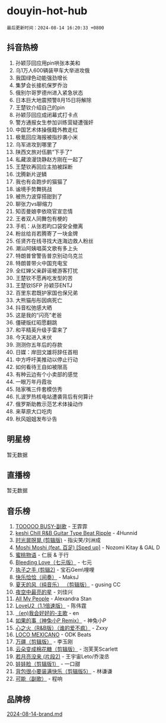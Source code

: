 # douyin-hot-hub

`最后更新时间：2024-08-14 16:20:33 +0800`

## 抖音热榜

1. 孙颖莎回应用pin哄张本美和
1. 乌1万人600辆装甲车大举进攻俄
1. 我国绿色动能强劲增长
1. 集梦会长接机保罗乔治
1. 俄别尔哥罗德州进入紧急状态
1. 日本巨大地震预警8月15日将解除
1. 王楚钦介绍自己的pin
1. 孙颖莎回应成闭幕式打卡点
1. 警方通报女生参加训练营疑遭强奸
1. 中国艺术体操俄籍外教走红
1. 极氪回应海报被指抄袭小米
1. 乌军进攻到哪里了
1. 陕西文旅对伍鹏“下手了”
1. 私藏浪漫饶静赵方刚在一起了
1. 王楚钦再回应主拍被踩断
1. 沈腾新片逆鳞
1. 我也有会跑步的猫猫了
1. 谧境手势舞挑战
1. 被热力波穿搭甜到了
1. 聊张力vs聊缩力
1. 知否曼娘李依晓官宣恋情
1. 王者双人同舞包有梗的
1. 手机：从张若昀口袋安全撤离
1. 粉丝给肖若腾寄了一块金牌
1. 任贤齐在线寻找大连海边救人粉丝
1. 潮汕阿姨唱英文歌有多上头
1. 特朗普曾警告普京别动乌克兰
1. 特朗普带火中国充电宝
1. 全红婵父亲辟谣被游客打扰
1. 王楚钦不愿再吃发型的苦
1. 王楚钦ISFP 孙颖莎ENTJ
1. 百里东君既护家国也保兄弟
1. 大熊猫彤彤因病死亡
1. 抖音松弛感大晒
1. 这是我的“闪亮”老爸
1. 僵硬版红昭愿翻跳
1. 和平精英升级手雷来了
1. 今天起进入末伏
1. 测测你五年后的存款
1. 日媒：岸田文雄将辞任首相
1. 中方呼吁美推动以停止行动
1. 如何看待王自如被限高
1. 有种云边有个小卖部的感觉
1. 一眼万年丹霞妆
1. 陆家嘴三件套模仿秀
1. 扎波罗热核电站遭袭背后有何算计
1. 俄罗斯助教示范艺术体操动作
1. 来草原大口吃肉
1. 秋风姐姐发布讣告

## 明星榜

暂无数据

## 直播榜

暂无数据

## 音乐榜

1. [TOOOOO BUSY-副歌](https://sf3-cdn-tos.douyinstatic.com/obj/tos-cn-ve-2774/o0fmjGZetNDjSM5EimFs2QlzBg30YgByJMRQrC) - 王霏霏
1. [keshi Chill R&B Guitar Type Beat Ripple](https://sf3-cdn-tos.douyinstatic.com/obj/tos-cn-ve-2774/okQIfmitAB3HpgZQo0YCEFEACcDhQngn0fkFIC) - 4Hunnid
1. [时光晃呀晃 (剪辑版)](https://sf5-hl-cdn-tos.douyinstatic.com/obj/tos-cn-ve-2774/o8ACeQem3gwI1x3GIYGAfKG0LJebKFRJDwRwyW) - 指尖笑/刘洲成
1. [Moshi Moshi (feat. 百足) [Sped up]](https://sf5-hl-cdn-tos.douyinstatic.com/obj/tos-cn-ve-2774/ocCPFQcXJLeroaIdQLIGAoeeYM3OAUYGDguHXz) - Nozomi Kitay & GAL D
1. [蜜桃物语](https://sf5-hl-cdn-tos.douyinstatic.com/obj/tos-cn-ve-2774/oIhOSCZtIACtYU4XQkngiW9kCBfVD1Fz9IYeqL) - 仁辰 & 于行
1. [Bleeding Love（七元版）](https://sf5-hl-cdn-tos.douyinstatic.com/obj/tos-cn-ve-2774/oEgC9eZFHQ1MfSRnrfkzFp8AayDWqAQMABBgUs) - 七元
1. [执子之手 (剪辑2)](https://sf5-hl-cdn-tos.douyinstatic.com/obj/tos-cn-ve-2774/oUoZLQjCc31XzqsBnBQUNgeKtYPBcgbFDwtfcu) - 宝石Gem\哩哩
1. [快乐恰恰（间奏）](https://sf5-hl-cdn-tos.douyinstatic.com/obj/tos-cn-ve-2774/oMesum3HvWQXJxuMFeVYzf54o2QzH5aEBPOCAn) - MaksJ
1. [夏天的风（纯音乐） （剪辑版）](https://sf5-hl-cdn-tos.douyinstatic.com/obj/tos-cn-ve-2774/oUzLjBZZFQAoNRmGokEeD5zfQCObp6UeFAnTa6) - gusing CC
1. [夜空中最亮的星](https://sf3-cdn-tos.douyinstatic.com/obj/tos-cn-ve-2774/o4IfgGwqqnFeXEMGaS8JBzJAdayAaCeoxqbjCD) - 刘佳兴
1. [All My People](https://sf5-hl-cdn-tos.douyinstatic.com/obj/tos-cn-ve-2774/c7773e6b7c3f4bd9b26cd85b0cfa4eff) - Alexandra Stan
1. [LoveU2（1.1倍速版）](https://sf5-hl-cdn-tos.douyinstatic.com/obj/tos-cn-ve-2774/oQMeDffLaEmgMwgCOEMAFCI6INzoFPgWdD0rsa) - 陈伟霆
1. [（en)我会好好的-主歌](https://sf5-hl-cdn-tos.douyinstatic.com/obj/tos-cn-ve-2774/oUrYpIdrvCbA8m8yAZjbMWjUkL6tiinWMkBTs) - en
1. [如果的事（神兔小P Remix）](https://sf5-hl-cdn-tos.douyinstatic.com/obj/tos-cn-ve-2774/okHtAffz3g4ZB0BMQn9iC9BC6AciI3xCmgQTqt) - 神兔小P
1. [心之火（R&B版）（谁的爱不疯）](https://sf5-hl-cdn-tos.douyinstatic.com/obj/tos-cn-ve-2774/okemkEDaIBBE3OosftCgMxlFkLQZRw37t36ZQv) - Zxxy
1. [LOCO MEXICANO](https://sf5-hl-cdn-tos.douyinstatic.com/obj/tos-cn-ve-2774/owxVoxJorA4ILBfsMAjU6t7O1xW9w0tS7EYzh6) - ODK Beats
1. [万疆（剪辑版）](https://sf3-cdn-tos.douyinstatic.com/obj/tos-cn-ve-2774/ooG7oVgFlDTelKCjCsTTobQvbdtj1BBQXnfZd8) - 李玉刚
1. [云朵变成棉花糖（剪辑版）](https://sf3-cdn-tos.douyinstatic.com/obj/tos-cn-ve-2774/o8LC84GQLALFfXeyJmh8KE61byVQYMMeAZLfEI) - 泡芙芙Scarlett
1. [若月亮没来 (片段2)](https://sf5-hl-cdn-tos.douyinstatic.com/obj/tos-cn-ve-2774/ocQavLLjkCOeDxGyYeIMGgNAIwJ0QXE1Ve3Fzv) - 王宇宙Leto/乔浚丞
1. [娃娃脸（剪辑版1）](https://sf3-cdn-tos.douyinstatic.com/obj/tos-cn-ve-2774/oIimSCgQoNUePTAZ1Ba7TeADY4KetGYsVFeaaB) - 一口甜
1. [背包很小要装满快乐（剪辑版5）](https://sf5-hl-cdn-tos.douyinstatic.com/obj/tos-cn-ve-2774/oUqSJIiBjw2pxsBAiQRmkbZGJrlGCMBPpIW90) - 林谦谦
1. [可能（副歌）](https://sf5-hl-cdn-tos.douyinstatic.com/obj/tos-cn-ve-2774/cde1731888894259b333569393c2fb51) - 程响

## 品牌榜

[2024-08-14-brand.md](2024-08-14-brand.md)
